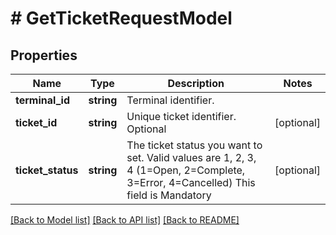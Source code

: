 # # GetTicketRequestModel

## Properties

Name | Type | Description | Notes
------------ | ------------- | ------------- | -------------
**terminal_id** | **string** | Terminal identifier. |
**ticket_id** | **string** | Unique ticket identifier.  Optional | [optional]
**ticket_status** | **string** | The ticket status you want to set. Valid values are 1, 2, 3, 4 (1&#x3D;Open, 2&#x3D;Complete, 3&#x3D;Error, 4&#x3D;Cancelled)  This field is Mandatory | [optional]

[[Back to Model list]](../../README.md#models) [[Back to API list]](../../README.md#endpoints) [[Back to README]](../../README.md)
